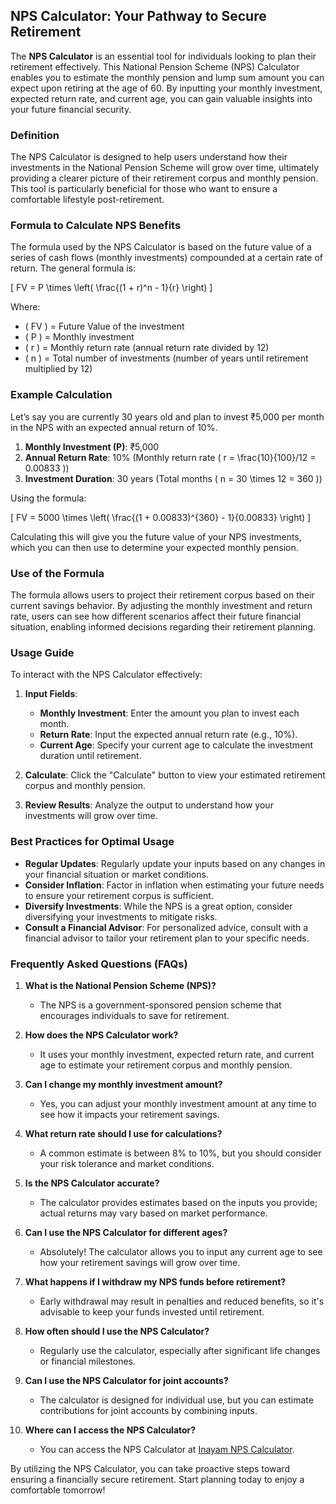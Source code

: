 ## NPS Calculator: Your Pathway to Secure Retirement

The **NPS Calculator** is an essential tool for individuals looking to plan their retirement effectively. This National Pension Scheme (NPS) Calculator enables you to estimate the monthly pension and lump sum amount you can expect upon retiring at the age of 60. By inputting your monthly investment, expected return rate, and current age, you can gain valuable insights into your future financial security.

### Definition

The NPS Calculator is designed to help users understand how their investments in the National Pension Scheme will grow over time, ultimately providing a clearer picture of their retirement corpus and monthly pension. This tool is particularly beneficial for those who want to ensure a comfortable lifestyle post-retirement.

### Formula to Calculate NPS Benefits

The formula used by the NPS Calculator is based on the future value of a series of cash flows (monthly investments) compounded at a certain rate of return. The general formula is:

\[ FV = P \times \left( \frac{(1 + r)^n - 1}{r} \right) \]

Where:
- \( FV \) = Future Value of the investment
- \( P \) = Monthly investment
- \( r \) = Monthly return rate (annual return rate divided by 12)
- \( n \) = Total number of investments (number of years until retirement multiplied by 12)

### Example Calculation

Let’s say you are currently 30 years old and plan to invest ₹5,000 per month in the NPS with an expected annual return of 10%. 

1. **Monthly Investment (P)**: ₹5,000
2. **Annual Return Rate**: 10% (Monthly return rate \( r = \frac{10}{100}/12 = 0.00833 \))
3. **Investment Duration**: 30 years (Total months \( n = 30 \times 12 = 360 \))

Using the formula:

\[ FV = 5000 \times \left( \frac{(1 + 0.00833)^{360} - 1}{0.00833} \right) \]

Calculating this will give you the future value of your NPS investments, which you can then use to determine your expected monthly pension.

### Use of the Formula

The formula allows users to project their retirement corpus based on their current savings behavior. By adjusting the monthly investment and return rate, users can see how different scenarios affect their future financial situation, enabling informed decisions regarding their retirement planning.

### Usage Guide

To interact with the NPS Calculator effectively:

1. **Input Fields**:
   - **Monthly Investment**: Enter the amount you plan to invest each month.
   - **Return Rate**: Input the expected annual return rate (e.g., 10%).
   - **Current Age**: Specify your current age to calculate the investment duration until retirement.

2. **Calculate**: Click the "Calculate" button to view your estimated retirement corpus and monthly pension.

3. **Review Results**: Analyze the output to understand how your investments will grow over time.

### Best Practices for Optimal Usage

- **Regular Updates**: Regularly update your inputs based on any changes in your financial situation or market conditions.
- **Consider Inflation**: Factor in inflation when estimating your future needs to ensure your retirement corpus is sufficient.
- **Diversify Investments**: While the NPS is a great option, consider diversifying your investments to mitigate risks.
- **Consult a Financial Advisor**: For personalized advice, consult with a financial advisor to tailor your retirement plan to your specific needs.

### Frequently Asked Questions (FAQs)

1. **What is the National Pension Scheme (NPS)?**
   - The NPS is a government-sponsored pension scheme that encourages individuals to save for retirement.

2. **How does the NPS Calculator work?**
   - It uses your monthly investment, expected return rate, and current age to estimate your retirement corpus and monthly pension.

3. **Can I change my monthly investment amount?**
   - Yes, you can adjust your monthly investment amount at any time to see how it impacts your retirement savings.

4. **What return rate should I use for calculations?**
   - A common estimate is between 8% to 10%, but you should consider your risk tolerance and market conditions.

5. **Is the NPS Calculator accurate?**
   - The calculator provides estimates based on the inputs you provide; actual returns may vary based on market performance.

6. **Can I use the NPS Calculator for different ages?**
   - Absolutely! The calculator allows you to input any current age to see how your retirement savings will grow over time.

7. **What happens if I withdraw my NPS funds before retirement?**
   - Early withdrawal may result in penalties and reduced benefits, so it's advisable to keep your funds invested until retirement.

8. **How often should I use the NPS Calculator?**
   - Regularly use the calculator, especially after significant life changes or financial milestones.

9. **Can I use the NPS Calculator for joint accounts?**
   - The calculator is designed for individual use, but you can estimate contributions for joint accounts by combining inputs.

10. **Where can I access the NPS Calculator?**
    - You can access the NPS Calculator at [Inayam NPS Calculator](https://www.inayam.co/calculators/calculator-NPS).

By utilizing the NPS Calculator, you can take proactive steps toward ensuring a financially secure retirement. Start planning today to enjoy a comfortable tomorrow!
